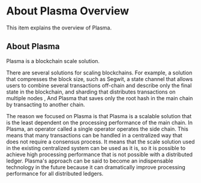 # About Plasma Overview
This item explains the overview of Plasma.

## About Plasma
Plasma is a blockchain scale solution.

There are several solutions for scaling blockchains. For example, a solution that compresses the block size, such as Segwit, a state channel that allows users to combine several transactions off-chain and describe only the final state in the blockchain, and sharding that distributes transactions on multiple nodes , And Plasma that saves only the root hash in the main chain by transacting to another chain.

The reason we focused on Plasma is that Plasma is a scalable solution that is the least dependent on the processing performance of the main chain. In Plasma, an operator called a single operator operates the side chain. This means that many transactions can be handled in a centralized way that does not require a consensus process. It means that the scale solution used in the existing centralized system can be used as it is, so it is possible to achieve high processing performance that is not possible with a distributed ledger. Plasma's approach can be said to become an indispensable technology in the future because it can dramatically improve processing performance for all distributed ledgers.
